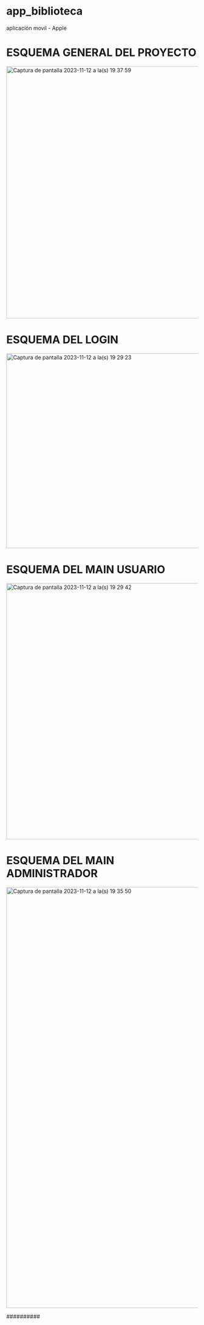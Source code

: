 # app_biblioteca
aplicación movil - Apple


# ESQUEMA GENERAL DEL PROYECTO
<img width="664" alt="Captura de pantalla 2023-11-12 a la(s) 19 37 59" src="https://github.com/JulioVargas26/app_biblioteca/assets/84108359/e0883b2a-efca-4dc4-8742-7f35f5ab5d0c">


# ESQUEMA DEL LOGIN
<img width="513" alt="Captura de pantalla 2023-11-12 a la(s) 19 29 23" src="https://github.com/JulioVargas26/app_biblioteca/assets/84108359/3acfe9eb-9390-49c8-a005-1402e22eff71">

# ESQUEMA DEL MAIN USUARIO
<img width="674" alt="Captura de pantalla 2023-11-12 a la(s) 19 29 42" src="https://github.com/JulioVargas26/app_biblioteca/assets/84108359/2c2e42fb-866e-47a2-8d1f-f66c2015f79a">

# ESQUEMA DEL MAIN ADMINISTRADOR
<img width="1108" alt="Captura de pantalla 2023-11-12 a la(s) 19 35 50" src="https://github.com/JulioVargas26/app_biblioteca/assets/84108359/4a14d226-7c1e-44ab-b321-427edd446f0b">

##########

